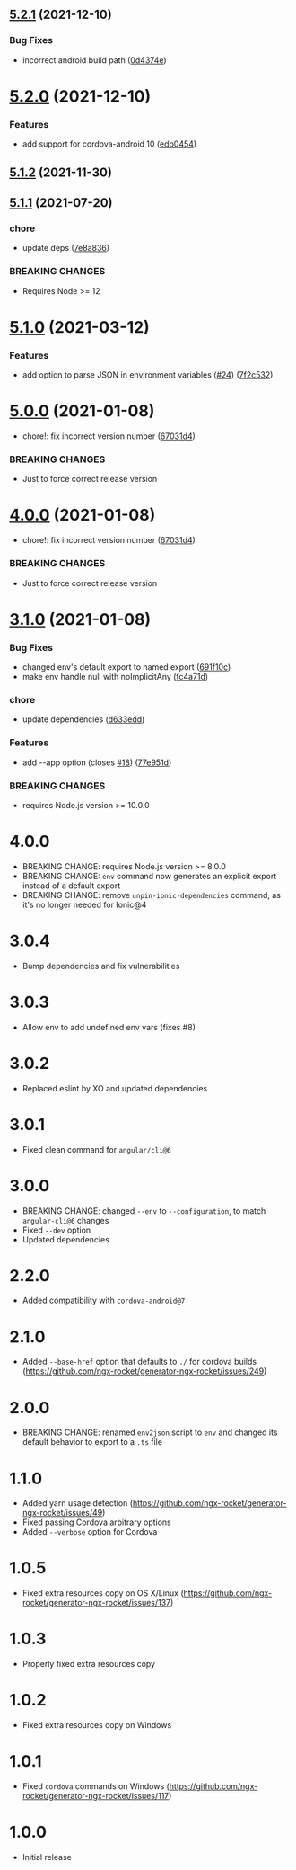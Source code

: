 ## [5.2.1](https://github.com/ngx-rocket/scripts/compare/5.2.0...5.2.1) (2021-12-10)


### Bug Fixes

* incorrect android build path ([0d4374e](https://github.com/ngx-rocket/scripts/commit/0d4374eb9670b8a4ae29144e0b6fe1112cce1258))

# [5.2.0](https://github.com/ngx-rocket/scripts/compare/5.1.2...5.2.0) (2021-12-10)


### Features

* add support for cordova-android 10 ([edb0454](https://github.com/ngx-rocket/scripts/commit/edb04546653e40501fd5e217586ece85c11b92dd))

## [5.1.2](https://github.com/ngx-rocket/scripts/compare/5.1.1...5.1.2) (2021-11-30)

## [5.1.1](https://github.com/ngx-rocket/scripts/compare/5.1.0...5.1.1) (2021-07-20)


### chore

* update deps ([7e8a836](https://github.com/ngx-rocket/scripts/commit/7e8a83625a351f5684c1b75e961504734f17b7dd))


### BREAKING CHANGES

* Requires Node >= 12

# [5.1.0](https://github.com/ngx-rocket/scripts/compare/5.0.0...5.1.0) (2021-03-12)


### Features

* add option to parse JSON in environment variables ([#24](https://github.com/ngx-rocket/scripts/issues/24)) ([7f2c532](https://github.com/ngx-rocket/scripts/commit/7f2c532169c57f7a5c3bc706bad38bdb437dffc7))

# [5.0.0](https://github.com/ngx-rocket/scripts/compare/4.0.1...5.0.0) (2021-01-08)


* chore!: fix incorrect version number ([67031d4](https://github.com/ngx-rocket/scripts/commit/67031d4cd2b758d18db1f5566a895098ea238eda))


### BREAKING CHANGES

* Just to force correct release version

# [4.0.0](https://github.com/ngx-rocket/scripts/compare/3.1.0...4.0.0) (2021-01-08)


* chore!: fix incorrect version number ([67031d4](https://github.com/ngx-rocket/scripts/commit/67031d4cd2b758d18db1f5566a895098ea238eda))


### BREAKING CHANGES

* Just to force correct release version

# [3.1.0](https://github.com/ngx-rocket/scripts/compare/3.0.4...3.1.0) (2021-01-08)


### Bug Fixes

* changed env's default export to named export ([691f10c](https://github.com/ngx-rocket/scripts/commit/691f10c5ad2d3dc53e465c02045910e6642e8838))
* make env handle null with noImplicitAny  ([fc4a71d](https://github.com/ngx-rocket/scripts/commit/fc4a71de8daff044566fff7bd7b532cd4acbd347))


### chore

* update dependencies ([d633edd](https://github.com/ngx-rocket/scripts/commit/d633eddeb96b8625877c561bc87609178f093476))


### Features

* add --app option (closes [#18](https://github.com/ngx-rocket/scripts/issues/18)) ([77e951d](https://github.com/ngx-rocket/scripts/commit/77e951dc49ed897866a61d9bb51759356e0a2f4a))


### BREAKING CHANGES

* requires Node.js version >= 10.0.0

# 4.0.0
- BREAKING CHANGE: requires Node.js version >= 8.0.0
- BREAKING CHANGE: `env` command now generates an explicit export instead of a default export
- BREAKING CHANGE: remove `unpin-ionic-dependencies` command, as it's no longer needed for Ionic@4

# 3.0.4
- Bump dependencies and fix vulnerabilities

# 3.0.3
- Allow env to add undefined env vars (fixes #8)

# 3.0.2
- Replaced eslint by XO and updated dependencies

# 3.0.1
- Fixed clean command for `angular/cli@6`

# 3.0.0
- BREAKING CHANGE: changed `--env` to `--configuration`, to match `angular-cli@6` changes
- Fixed `--dev` option
- Updated dependencies

# 2.2.0
- Added compatibility with `cordova-android@7`

# 2.1.0
- Added `--base-href` option that defaults to `./` for cordova builds (https://github.com/ngx-rocket/generator-ngx-rocket/issues/249)

# 2.0.0
- BREAKING CHANGE: renamed `env2json` script to `env` and changed its default behavior to export to a `.ts` file

# 1.1.0
- Added yarn usage detection (https://github.com/ngx-rocket/generator-ngx-rocket/issues/49)
- Fixed passing Cordova arbitrary options
- Added `--verbose` option for Cordova

# 1.0.5
- Fixed extra resources copy on OS X/Linux (https://github.com/ngx-rocket/generator-ngx-rocket/issues/137)

# 1.0.3
- Properly fixed extra resources copy

# 1.0.2
- Fixed extra resources copy on Windows

# 1.0.1
- Fixed `cordova` commands on Windows (https://github.com/ngx-rocket/generator-ngx-rocket/issues/117)

# 1.0.0
- Initial release
